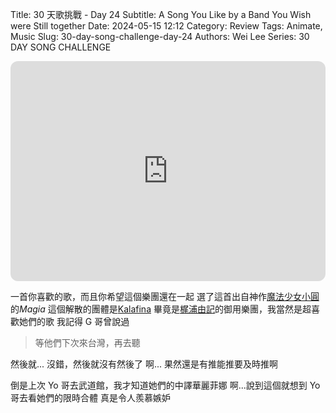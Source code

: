 Title: 30 天歌挑戰 - Day 24
Subtitle: A Song You Like by a Band You Wish were Still together
Date: 2024-05-15 12:12
Category: Review
Tags: Animate, Music
Slug: 30-day-song-challenge-day-24
Authors: Wei Lee
Series: 30 DAY SONG CHALLENGE

<iframe style="border-radius:12px" src="https://open.spotify.com/embed/track/3VrY5AUgxJJsmw9HMP4w6W?utm_source=generator" width="100%" height="352" frameBorder="0" allowfullscreen="" allow="autoplay; clipboard-write; encrypted-media; fullscreen; picture-in-picture" loading="lazy"></iframe>

<!--more-->

一首你喜歡的歌，而且你希望這個樂團還在一起
選了這首出自神作[魔法少女小圓](https://ani.gamer.com.tw/animeVideo.php?sn=792)的*Magia*
這個解散的團體是[Kalafina](https://zh.wikipedia.org/zh-tw/Kalafina)
畢竟是[梶浦由記](https://zh.wikipedia.org/wiki/%E6%A2%B6%E6%B5%A6%E7%94%B1%E8%A8%98)的御用樂團，我當然是超喜歡她們的歌
我記得 G 哥曾說過

> 等他們下次來台灣，再去聽

然後就...
沒錯，然後就沒有然後了
啊...
果然還是有推能推要及時推啊

倒是上次 Yo 哥去武道館，我才知道她們的中譯華麗菲娜
啊...說到這個就想到 Yo 哥去看她們的限時合體
真是令人羨慕嫉妒
